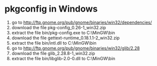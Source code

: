 # pkgconfig in Windows

1. go to http://ftp.gnome.org/pub/gnome/binaries/win32/dependencies/
2. download the file pkg-config_0.26-1_win32.zip
3. extract the file bin/pkg-config.exe to C:\MinGW\bin
4. download the file gettext-runtime_0.18.1.1-2_win32.zip
5. extract the file bin/intl.dll to C:\MinGW\bin
6. go to http://ftp.gnome.org/pub/gnome/binaries/win32/glib/2.28
7. download the file glib_2.28.8-1_win32.zip
8. extract the file bin/libglib-2.0-0.dll to C:\MinGW\bin
